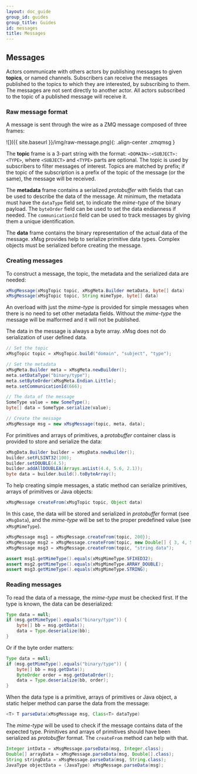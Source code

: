 ```yaml
---
layout: doc_guide
group_id: guides
group_title: Guides
id: messages
title: Messages
---
```


## Messages

Actors communicate with others actors by publishing messages
to given **topics**, or named channels.
Subscribers can receive the messages published to the topics
to which they are interested, by subscribing to them.
The messages are not sent directly to another actor.
All actors subscribed to the topic of a published message will receive it.

### Raw message format

A message is sent through the wire as a ZMQ message composed of three frames:

![]({{ site.baseurl }}/img/raw-message.png){: .align-center .zmqmsg }

The **topic** frame is a 3-part string with the format:
`<DOMAIN>:<SUBJECT>:<TYPE>`,
where `<SUBJECT>` and `<TYPE>` parts are optional.
The topic is used by subscribers to filter messages of interest.
Topics are matched by prefix;
if the topic of the subscription is a prefix of the topic of the message
(or the same), the message will be received.

The **metadata** frame contains a serialized *protobuffer* with fields
that can be used to describe the data of the message.
At minimum, the metadata must have the `dataType` field set,
to indicate the *mime-type* of the binary payload.
The `byteOrder` field can be used to set the data endianness if needed.
The `communicationId` field can be used to track messages
by giving them a unique identification.

The **data** frame contains the binary representation
of the actual data of the message.
xMsg provides help to serialize primitive data types.
Complex objects must be serialized before creating the message.

### Creating messages

To construct a message,
the topic, the metadata and the serialized data are needed:

```java
xMsgMessage(xMsgTopic topic, xMsgMeta.Builder metaData, byte[] data)
xMsgMessage(xMsgTopic topic, String mimeType, byte[] data)
```

An overload with just the *mime-type* is provided for simple messages
when there is no need to set other metadata fields.
Without the *mime-type* the message will be malformed
and it will not be published.

The data in the message is always a byte array.
xMsg does not do serialization of user defined data.

```java
// Set the topic
xMsgTopic topic = xMsgTopic.build("domain", "subject", "type");

// Set the metadata
xMsgMeta.Builder meta = xMsgMeta.newBuilder();
meta.setDataType("binary/type");
meta.setByteOrder(xMsgMeta.Endian.Little);
meta.setCommunicationId(666);

// The data of the message
SomeType value = new SomeType();
byte[] data = SomeType.serialize(value);

// Create the message
xMsgMessage msg = new xMsgMessage(topic, meta, data);
```

For primitives and arrays of primitives,
a *protobuffer* container class is provided
to store and serialize the data:

```java
xMsgData.Builder builder = xMsgData.newBuilder();
builder.setFLSINT32(100);
builder.setDOUBLE(4.5);
builder.addAllDOUBLEA(Arrays.asList(4.4, 5.6, 2.1));
byte data = builder.build().toByteArray();
```

To help creating simple messages, a static method can serialize
primitives, arrays of primitives or Java objects:

```java
xMsgMessage createFrom(xMsgTopic topic, Object data)
```

In this case, the data will be stored and serialized
in *protobuffer* format (see `xMsgData`),
and the *mime-type* will be set to the proper predefined value
(see `xMsgMimeType`).

```java
xMsgMessage msg1 = xMsgMessage.createFrom(topic, 200});
xMsgMessage msg2 = xMsgMessage.createFrom(topic, new Double[] { 3, 4, 5});
xMsgMessage msg3 = xMsgMessage.createFrom(topic, "string data");

assert msg1.getMimeType().equals(xMsgMimeType.SFIXED32);
assert msg2.getMimeType().equals(xMsgMimeType.ARRAY_DOUBLE);
assert msg3.getMimeType().equals(xMsgMimeType.STRING);
```

### Reading messages

To read the data of a message, the *mime-type* must be checked first.
If the type is known, the data can be deserialized:

```java
Type data = null;
if (msg.getMimeType().equals("binary/type")) {
    byte[] bb = msg.getData();
    data = Type.deserialize(bb);
}
```

Or if the byte order matters:

```java
Type data = null;
if (msg.getMimeType().equals("binary/type")) {
    byte[] bb = msg.getData();
    ByteOrder order = msg.getDataOrder();
    data = Type.deserialize(bb, order);
}
```

When the data type is a primitive, arrays of primitives or Java object,
a static helper method can parse the data from the message:

```java
<T> T parseData(xMsgMessage msg, Class<T> dataType)
```

The *mime-type* will be used to check
if the message contains data of the expected type.
Primitives and arrays of primitives
should have been serialized as *protobuffer* format.
The `createFrom` method can help with that.

```java
Integer intData = xMsgMessage.parseData(msg, Integer.class);
Double[] arrayData = xMsgMessage.parseData(msg, Double[].class);
String stringData = xMsgMessage.parseData(msg, String.class);
JavaType objectData = (JavaType) xMsgMessage.parseData(msg);
```
